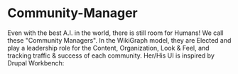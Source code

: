# Community-Manager
Even with the best A.I. in the world, there is still room for Humans! We call these "Community Managers". In the WikiGraph model, they are Elected and play a leadership role for the Content, Organization, Look &amp; Feel, and tracking traffic &amp; success of each community. Her/His UI is inspired by Drupal Workbench:
